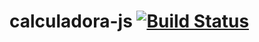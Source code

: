 # calculadora-js [![Build Status](https://travis-ci.org/ota-renato/calculadora-js.svg?branch=master)](https://travis-ci.org/ota-renato/calculadora-js)
